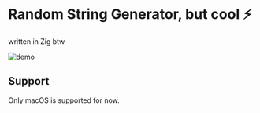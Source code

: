 # Random String Generator, but cool ⚡️

written in Zig btw

![demo](./matrix-string-generator-preview.wemb)

## Support

Only macOS is supported for now.